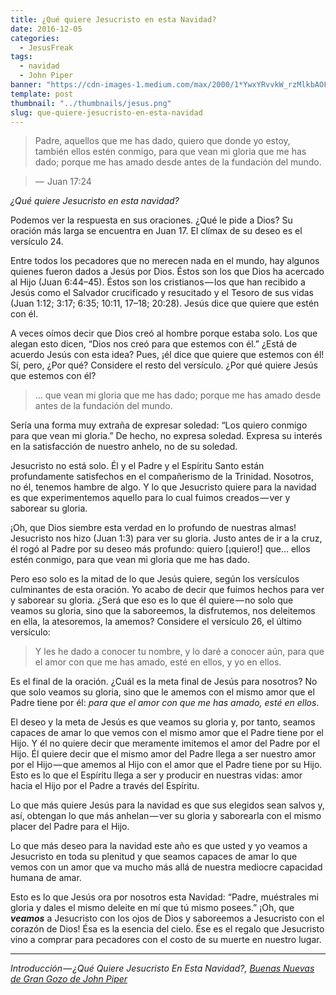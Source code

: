 ```yaml
---
title: ¿Qué quiere Jesucristo en esta Navidad?
date: 2016-12-05
categories:
  - JesusFreak
tags:
  - navidad
  - John Piper
banner: "https://cdn-images-1.medium.com/max/2000/1*YwxYRvvkW_rzMlkbAOFbCQ.jpeg"
template: post
thumbnail: "../thumbnails/jesus.png"
slug: que-quiere-jesucristo-en-esta-navidad
---
```


> Padre, aquellos que me has dado, quiero que donde yo estoy, también ellos estén conmigo, para que vean mi gloria que me has dado; porque me has amado desde antes de la fundación del mundo.

> —  Juan 17:24

_¿Qué quiere Jesucristo en esta navidad?_

Podemos ver la respuesta en sus oraciones. ¿Qué le pide a Dios? Su oración más larga se encuentra en Juan 17. El clímax de su deseo es el versículo 24.

Entre todos los pecadores que no merecen nada en el mundo, hay algunos quienes fueron dados a Jesús por Dios. Éstos son los que Dios ha acercado al Hijo (Juan 6:44–45). Éstos son los cristianos — los que han recibido a Jesús como el Salvador crucificado y resucitado y el Tesoro de sus vidas (Juan 1:12; 3:17; 6:35; 10:11, 17–18; 20:28). Jesús dice que quiere que estén con él.

A veces oímos decir que Dios creó al hombre porque estaba solo. Los que alegan esto dicen, “Dios nos creó para que estemos con él.” ¿Está de acuerdo Jesús con esta idea? Pues, ¡él dice que quiere que estemos con él! Sí, pero, ¿Por qué? Considere el resto del versículo. ¿Por qué quiere Jesús que estemos con él?

> … que vean mi gloria que me has dado; porque me has amado desde antes de la fundación del mundo.

Sería una forma muy extraña de expresar soledad: “Los quiero conmigo para que vean mi gloria.” De hecho, no expresa soledad. Expresa su interés en la satisfacción de nuestro anhelo, no de su soledad.

Jesucristo no está solo. Él y el Padre y el Espíritu Santo están profundamente satisfechos en el compañerismo de la Trinidad. Nosotros, no él, tenemos hambre de algo. Y lo que Jesucristo quiere para la navidad es que experimentemos aquello para lo cual fuimos creados — ver y saborear su gloria.

¡Oh, que Dios siembre esta verdad en lo profundo de nuestras almas! Jesucristo nos hizo (Juan 1:3) para ver su gloria. Justo antes de ir a la cruz, él rogó al Padre por su deseo más profundo: quiero [¡quiero!] que… ellos estén conmigo, para que vean mi gloria que me has dado.

Pero eso solo es la mitad de lo que Jesús quiere, según los versículos culminantes de esta oración. Yo acabo de decir que fuimos hechos para ver y saborear su gloria. ¿Será que eso es lo que él quiere — no solo que veamos su gloria, sino que la saboreemos, la disfrutemos, nos deleitemos en ella, la atesoremos, la amemos? Considere el versículo 26, el último versículo:

> Y les he dado a conocer tu nombre, y lo daré a conocer aún, para que el amor con que me has amado, esté en ellos, y yo en ellos.

Es el final de la oración. ¿Cuál es la meta final de Jesús para nosotros? No que solo veamos su gloria, sino que le amemos con el mismo amor que el Padre tiene por él: _para que el amor con que me has amado, esté en ellos_.

El deseo y la meta de Jesús es que veamos su gloria y, por tanto, seamos capaces de amar lo que vemos con el mismo amor que el Padre tiene por el Hijo. Y él no quiere decir que meramente imitemos el amor del Padre por el Hijo. Él quiere decir que el mismo amor del Padre llega a ser nuestro amor por el Hijo — que amemos al Hijo con el amor que el Padre tiene por su Hijo. Esto es lo que el Espíritu llega a ser y producir en nuestras vidas: amor hacia el Hijo por el Padre a través del Espíritu.

Lo que más quiere Jesús para la navidad es que sus elegidos sean salvos y, así, obtengan lo que más anhelan — ver su gloria y saborearla con el mismo placer del Padre para el Hijo.

Lo que más deseo para la navidad este año es que usted y yo veamos a Jesucristo en toda su plenitud y que seamos capaces de amar lo que vemos con un amor que va mucho más allá de nuestra mediocre capacidad humana de amar.

Esto es lo que Jesús ora por nosotros esta Navidad: “Padre, muéstrales mi gloria y dales el mismo deleite en mí que tú mismo posees.” ¡Oh, que **_veamos_** a Jesucristo con los ojos de Dios y saboreemos a Jesucristo con el corazón de Dios! Ésa es la esencia del cielo. Ése es el regalo que Jesucristo vino a comprar para pecadores con el costo de su muerte en nuestro lugar.

---

_Introducción — ¿Qué Quiere Jesucristo En Esta Navidad?, [Buenas Nuevas de Gran Gozo de John Piper](http://cdn.desiringgod.org/website_uploads/documents/books-content/Good-News-Great-Joy-Spanish.pdf)_

